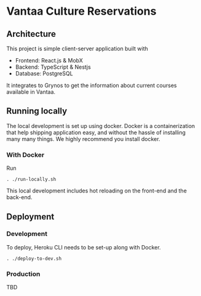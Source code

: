 # Vantaa Culture Reservations

## Architecture

This project is simple client-server application built with

- Frontend: React.js & MobX
- Backend: TypeScript & Nestjs
- Database: PostgreSQL

It integrates to Grynos to get the information about current courses available in Vantaa.

## Running locally

The local development is set up using docker. Docker is a containerization that help shipping application easy, and without the hassle of installing many many things. We highly recommend you install docker.

### With Docker

Run

```
. ./run-locally.sh
```

This local development includes hot reloading on the front-end and the back-end.

## Deployment

### Development

To deploy, Heroku CLI needs to be set-up along with Docker.

```
. ./deploy-to-dev.sh
```

### Production

TBD
